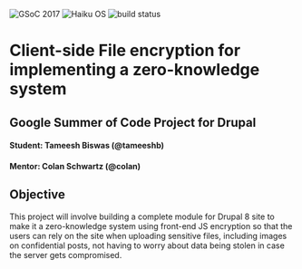 ![GSoC 2017](https://img.shields.io/badge/GSoC-2017-red.svg)   ![Haiku OS](https://img.shields.io/badge/Drupal-8.x-blue.svg) 
![build status](https://gitlab.com/tameeshb/client-side-file-encrypt-gsoc/badges/8.x-1.x/build.svg)
# Client-side File encryption for implementing a zero-knowledge system  
## Google Summer of Code Project for Drupal  
#### Student: Tameesh Biswas (@tameeshb)  
#### Mentor: Colan Schwartz (@colan)  
  
## Objective  
    
This project will involve building a complete module for Drupal 8 site to make it a zero-knowledge system using
 front-end JS encryption so that the users can rely on the site when uploading sensitive files, including images 
 on confidential posts, not having to worry about data being stolen in case the server gets compromised.

          